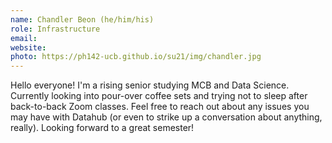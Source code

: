 ```yaml
---
name: Chandler Beon (he/him/his)
role: Infrastructure
email: 
website: 
photo: https://ph142-ucb.github.io/su21/img/chandler.jpg
---
```


Hello everyone! I'm a rising senior studying MCB and Data Science. Currently looking into pour-over coffee sets and trying not to sleep after back-to-back Zoom classes. Feel free to reach out about any issues you may have with Datahub (or even to strike up a conversation about anything, really). Looking forward to a great semester!
